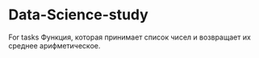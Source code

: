 # Data-Science-study
For tasks
Функция, которая принимает список чисел и возвращает их среднее арифметическое.
